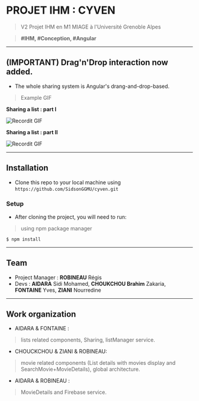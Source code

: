 # PROJET IHM : CYVEN

> V2 Projet IHM en M1 MIAGE à l'Université Grenoble Alpes

> **#IHM, #Conception, #Angular**

---


## (IMPORTANT) Drag'n'Drop interaction now added.
- The whole sharing system is Angular's drang-and-drop-based.

> Example GIF


**Sharing a list : part I**

![Recordit GIF](http://g.recordit.co/5UAwycnKv0.gif)



**Sharing a list : part II**

![Recordit GIF](http://g.recordit.co/k9J9kHWObd.gif)

---

## Installation

- Clone this repo to your local machine using `https://github.com/SidsonGGMU/cyven.git`

### Setup

- After cloning the project, you will need to run:

> using  npm package manager

```shell
$ npm install
```

---


## Team
- Project Manager : **ROBINEAU** Régis
- Devs : **AIDARA** Sidi Mohamed, **CHOUKCHOU Brahim** Zakaria, **FONTAINE** Yves, **ZIANI** Nourredine
---

## Work organization

- AIDARA & FONTAINE : 
> lists related components, Sharing, listManager service.
- CHOUCKCHOU & ZIANI & ROBINEAU: 
> movie related components (List details with movies display and SearchMovie+MovieDetails), global architecture.
- AIDARA & ROBINEAU : 
> MovieDetails and Firebase service.
